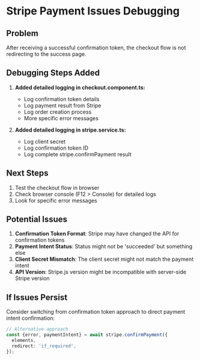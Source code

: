 # Stripe Payment Issues Debugging

## Problem
After receiving a successful confirmation token, the checkout flow is not redirecting to the success page.

## Debugging Steps Added

1. **Added detailed logging in checkout.component.ts:**
   - Log confirmation token details
   - Log payment result from Stripe
   - Log order creation process
   - More specific error messages

2. **Added detailed logging in stripe.service.ts:**
   - Log client secret
   - Log confirmation token ID
   - Log complete stripe.confirmPayment result

## Next Steps
1. Test the checkout flow in browser
2. Check browser console (F12 > Console) for detailed logs
3. Look for specific error messages

## Potential Issues
1. **Confirmation Token Format**: Stripe may have changed the API for confirmation tokens
2. **Payment Intent Status**: Status might not be 'succeeded' but something else
3. **Client Secret Mismatch**: The client secret might not match the payment intent
4. **API Version**: Stripe.js version might be incompatible with server-side Stripe version

## If Issues Persist
Consider switching from confirmation token approach to direct payment intent confirmation:
```typescript
// Alternative approach
const {error, paymentIntent} = await stripe.confirmPayment({
  elements,
  redirect: 'if_required',
});
```
